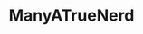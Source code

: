 ---
title: ManyATrueNerd
crosslinks:
- livven
- totalwar
- JonTron
- PrequelMemes
- xkcd
- paradoxplaza
- skyrim
- Fallout
- explainlikeimfive
- LifeasanNPC
- TsundereSharks
- IAmA
- aoe2
- mildlyinteresting
- indiegames
- whowouldwin
- csshelp
- gaming
- IgnorantImgur
- gameideas
---